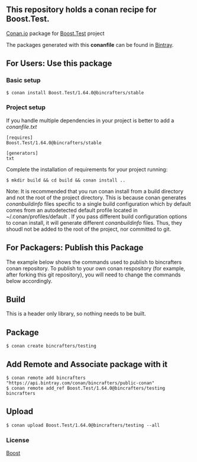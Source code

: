 ## This repository holds a conan recipe for Boost.Test.

[Conan.io](https://conan.io) package for [Boost.Test](https://github.com/Boostorg/Test) project

The packages generated with this **conanfile** can be found in [Bintray](https://bintray.com/bincrafters/conan-public/Boost.Test%3Abincrafters).

## For Users: Use this package

### Basic setup

    $ conan install Boost.Test/1.64.0@bincrafters/stable

### Project setup

If you handle multiple dependencies in your project is better to add a *conanfile.txt*

    [requires]
    Boost.Test/1.64.0@bincrafters/stable

    [generators]
    txt

Complete the installation of requirements for your project running:</small></span>

    $ mkdir build && cd build && conan install ..
	
Note: It is recommended that you run conan install from a build directory and not the root of the project directory.  This is because conan generates *conanbuildinfo* files specific to a single build configuration which by default comes from an autodetected default profile located in ~/.conan/profiles/default .  If you pass different build configuration options to conan install, it will generate different *conanbuildinfo* files.  Thus, they shoudl not be added to the root of the project, nor committed to git. 

## For Packagers: Publish this Package

The example below shows the commands used to publish to bincrafters conan repository. To publish to your own conan respository (for example, after forking this git repository), you will need to change the commands below accordingly. 

## Build  

This is a header only library, so nothing needs to be built.

## Package 

    $ conan create bincrafters/testing
	
## Add Remote and Associate package with it

	$ conan remote add bincrafters "https://api.bintray.com/conan/bincrafters/public-conan"
	$ conan remote add_ref Boost.Test/1.64.0@bincrafters/testing bincrafters

## Upload

    $ conan upload Boost.Test/1.64.0@bincrafters/testing --all

### License
[Boost](LICENSE)
